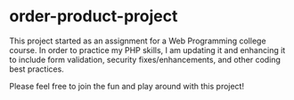 # order-product-project
This project started as an assignment for a Web Programming college course. In order to practice my PHP skills, I am updating it and enhancing it to include form validation, security fixes/enhancements, and other coding best practices.

Please feel free to join the fun and play around with this project!
